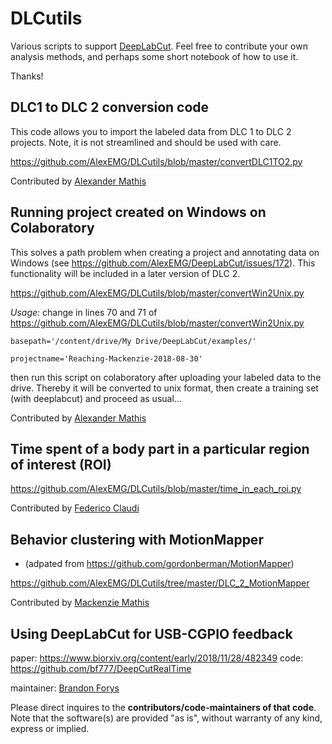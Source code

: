 # DLCutils

Various scripts to support [DeepLabCut](https://github.com/AlexEMG/DeepLabCut). Feel free to contribute your own analysis methods, and perhaps some short notebook of how to use it. 

Thanks! 

## DLC1 to DLC 2 conversion code

This code allows you to import the labeled data from DLC 1 to DLC 2 projects. Note, it is not streamlined and should be used with care.

https://github.com/AlexEMG/DLCutils/blob/master/convertDLC1TO2.py

Contributed by [Alexander Mathis](https://github.com/AlexEMG)

## Running project created on Windows on Colaboratory

This solves a path problem when creating a project and annotating data on Windows (see https://github.com/AlexEMG/DeepLabCut/issues/172). This functionality will be included in 
a later version of DLC 2.

https://github.com/AlexEMG/DLCutils/blob/master/convertWin2Unix.py

*Usage:* change in lines 70 and 71 of https://github.com/AlexEMG/DLCutils/blob/master/convertWin2Unix.py

```basepath='/content/drive/My Drive/DeepLabCut/examples/'``` 

```projectname='Reaching-Mackenzie-2018-08-30'```

then run this script on colaboratory after uploading your labeled data to the drive. Thereby it will be converted
to unix format, then create a training set (with deeplabcut) and proceed as usual...

Contributed by [Alexander Mathis](https://github.com/AlexEMG)

## Time spent of a body part in a particular region of interest (ROI)

https://github.com/AlexEMG/DLCutils/blob/master/time_in_each_roi.py

Contributed by [Federico Claudi](https://github.com/FedeClaudi)

## Behavior clustering with MotionMapper 
- (adpated from https://github.com/gordonberman/MotionMapper)

https://github.com/AlexEMG/DLCutils/tree/master/DLC_2_MotionMapper

Contributed by [Mackenzie Mathis](https://github.com/MMathisLab)


## Using DeepLabCut for USB-CGPIO feedback 
paper: https://www.biorxiv.org/content/early/2018/11/28/482349
code: https://github.com/bf777/DeepCutRealTime

maintainer: [Brandon Forys](https://github.com/bf777)


Please direct inquires to the **contributors/code-maintainers of that code**. Note that the software(s) are provided "as is", without warranty of any kind, express or implied.
